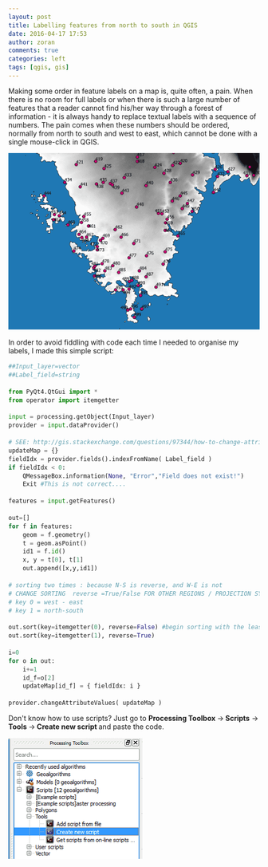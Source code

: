 ```yaml
---
layout: post
title: Labelling features from north to south in QGIS
date: 2016-04-17 17:53
author: zoran
comments: true
categories: left
tags: [qgis, gis]
---
```


Making some order in feature labels on a map is, quite often, a pain. When there is no room for full labels or when there is such a large number of features that a reader cannot find his/her way through a forest of information - it is always handy to replace textual labels with a sequence of numbers. The pain comes when these numbers should be ordered, normally from north to south and west to east, which cannot be done with a single mouse-click in QGIS.

![map labels](/images/2016/05/map_labels.png)

In order to avoid fiddling with code each time I needed to organise my labels, I made this simple script:

```python
##Input_layer=vector
##Label_field=string 
 
from PyQt4.QtGui import *
from operator import itemgetter
 
input = processing.getObject(Input_layer)
provider = input.dataProvider()
 
# SEE: http://gis.stackexchange.com/questions/97344/how-to-change-attributes-with-qgis-python
updateMap = {}
fieldIdx = provider.fields().indexFromName( Label_field )
if fieldIdx < 0:
    QMessageBox.information(None, "Error","Field does not exist!")
    Exit #This is not correct....
    
features = input.getFeatures()
 
out=[]
for f in features:
    geom = f.geometry()
    t = geom.asPoint()
    id1 = f.id()
    x, y = t[0], t[1]
    out.append([x,y,id1])
        
# sorting two times : because N-S is reverse, and W-E is not 
# CHANGE SORTING  reverse =True/False FOR OTHER REGIONS / PROJECTION SYSTEMS !!! 
# key 0 = west - east
# key 1 = north-south
 
out.sort(key=itemgetter(0), reverse=False) #begin sorting with the least important attribute
out.sort(key=itemgetter(1), reverse=True)
 
i=0
for o in out: 
    i+=1
    id_f=o[2]
    updateMap[id_f] = { fieldIdx: i }
 
provider.changeAttributeValues( updateMap )
``` 

Don't know how to use scripts? Just go to <strong>Processing Toolbox </strong>-&gt;<strong> Scripts</strong> -&gt;<strong> Tools </strong>-&gt;<strong> Create new script </strong>and paste the code.

!["QGIS_processing_toolbox"](/images/2016/05/QGIS_processing_toolbox.png)
